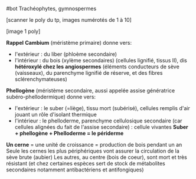 #bot
Trachéophytes, gymnospermes

[scanner le poly du tp, images numérotés de 1 à 10]

[image 1 poly]

**Rappel** 
**Cambium** (méristème primaire) donne vers:
- l'extérieur : du liber (phloème secondaire)
- l'intérieur : du bois (xylème secondaires)  (cellules lignifié, tissus II), dis **hétéroxylé chez les angiospermes** (éléments conducteurs de sève (vaisseaux), du parenchyme lignifié de réserve, et des fibres sclérenchymateuses)

**Phellogène** (méristème secondaire, aussi appelée assise génératrice subéro-phellodermique) donne vers:
- l'extérieur : le suber (=liège), tissu mort (subérisé), cellules remplis d'air jouant un rôle d'isolant thermique
- l'intérieur : le phelloderme, parenchyme cellulosique secondaire (car cellules alignées du fait de l'assise secondaire) : cellule vivantes
**Suber + phellogène + Phelloderme = le périderme**

**Un cerne** = une unité de croissance = production de bois pendant un an
Seule les cernes les plus périphériques vont assurer la circulation de la sève brute (aubier)
Les autres, au centre (bois de coeur), sont mort et très résistant (et chez certaines espèces sert de stock de métabolites secondaires notamment antibactériens et antifongiques)
